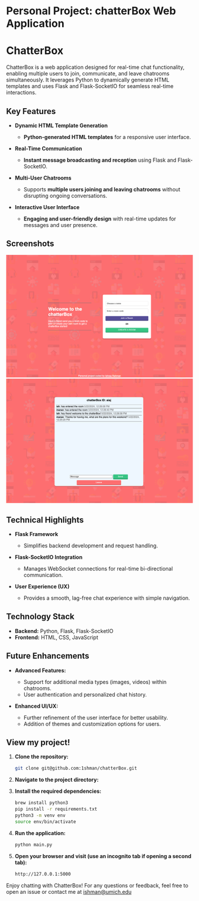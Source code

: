 Personal Project: chatterBox Web Application
===========================
# ChatterBox

ChatterBox is a web application designed for real-time chat functionality, enabling multiple users to join, communicate, and leave chatrooms simultaneously. It leverages Python to dynamically generate HTML templates and uses Flask and Flask-SocketIO for seamless real-time interactions.

## Key Features

- **Dynamic HTML Template Generation**
  - **Python-generated HTML templates** for a responsive user interface.
  
- **Real-Time Communication**
  - **Instant message broadcasting and reception** using Flask and Flask-SocketIO.

- **Multi-User Chatrooms**
  - Supports **multiple users joining and leaving chatrooms** without disrupting ongoing conversations.

- **Interactive User Interface**
  - **Engaging and user-friendly design** with real-time updates for messages and user presence.

## Screenshots

![Chatroom Home Page Screenshot](static/css/images/desktopHomeScreenshot.png)
![Chatroom Room Page Screenshot](static/css/images/desktopRoomScreenshot.png)

## Technical Highlights

- **Flask Framework**
  - Simplifies backend development and request handling.

- **Flask-SocketIO Integration**
  - Manages WebSocket connections for real-time bi-directional communication.

- **User Experience (UX)**
  - Provides a smooth, lag-free chat experience with simple navigation.

## Technology Stack

- **Backend:** Python, Flask, Flask-SocketIO
- **Frontend:** HTML, CSS, JavaScript

## Future Enhancements

- **Advanced Features:**
  - Support for additional media types (images, videos) within chatrooms.
  - User authentication and personalized chat history.

- **Enhanced UI/UX:**
  - Further refinement of the user interface for better usability.
  - Addition of themes and customization options for users.

## View my project!

1. **Clone the repository:**
    ```sh
    git clone git@github.com:1shman/chatterBox.git
    ```

2. **Navigate to the project directory:**

3. **Install the required dependencies:**
    ```sh
    brew install python3
    pip install -r requirements.txt
    python3 -m venv env
    source env/bin/activate
    ```

4. **Run the application:**
    ```sh
    python main.py
    ```

5. **Open your browser and visit (use an incognito tab if opening a second tab):**
    ```sh
    http://127.0.0.1:5000
    ```

Enjoy chatting with ChatterBox! For any questions or feedback, feel free to open an issue or contact me at <ishman@umich.edu>

